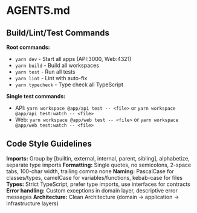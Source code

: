 # AGENTS.md

## Build/Lint/Test Commands

**Root commands:**

- `yarn dev` - Start all apps (API:3000, Web:4321)
- `yarn build` - Build all workspaces
- `yarn test` - Run all tests
- `yarn lint` - Lint with auto-fix
- `yarn typecheck` - Type check all TypeScript

**Single test commands:**

- API: `yarn workspace @app/api test -- <file>` or `yarn workspace @app/api test:watch -- <file>`
- Web: `yarn workspace @app/web test -- <file>` or `yarn workspace @app/web test:watch -- <file>`

## Code Style Guidelines

**Imports:** Group by [builtin, external, internal, parent, sibling], alphabetize, separate type
imports **Formatting:** Single quotes, no semicolons, 2-space tabs, 100-char width, trailing comma
none **Naming:** PascalCase for classes/types, camelCase for variables/functions, kebab-case for
files **Types:** Strict TypeScript, prefer type imports, use interfaces for contracts **Error
handling:** Custom exceptions in domain layer, descriptive error messages **Architecture:** Clean
Architecture (domain → application → infrastructure layers)
